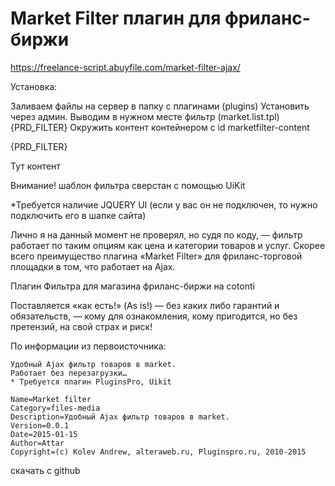 # Market Filter плагин для фриланс-биржи
https://freelance-script.abuyfile.com/market-filter-ajax/

Установка:

Заливаем файлы на сервер в папку с плагинами (plugins)
Установить через админ.
Выводим в нужном месте фильтр (market.list.tpl) {PRD_FILTER}
Окружить контент контейнером с id marketfilter-content

{PRD_FILTER}

Тут контент

Внимание! шаблон фильтра сверстан с помощью UiKit

*Требуется наличие JQUERY UI (если у вас он не подключен, то нужно подключить его в шапке сайта)

Лично я на данный момент не проверял, но судя по коду, — фильтр работает по таким опциям как цена и категории товаров и услуг. Скорее всего преимущество плагина «Market Filter» для фриланс-торговой площадки в том, что работает на Ajax.

Плагин Фильтра для магазина фриланс-биржи на cotonti

Поставляется «как есть!» (As is!) — без каких либо гарантий и обязательств, — кому для ознакомления, кому пригодится, но без претензий, на свой страх и риск!

По информации из первоисточника:

    Удобный Ajax фильтр товаров в market.
    Работает без перезагрузки…
    * Требуется плагин PluginsPro, Uikit

    Name=Market filter
    Category=files-media
    Description=Удобный Ajax фильтр товаров в market.
    Version=0.0.1
    Date=2015-01-15
    Author=Attar
    Copyright=(c) Kolev Andrew, alteraweb.ru, Pluginspro.ru, 2010-2015

скачать с github
